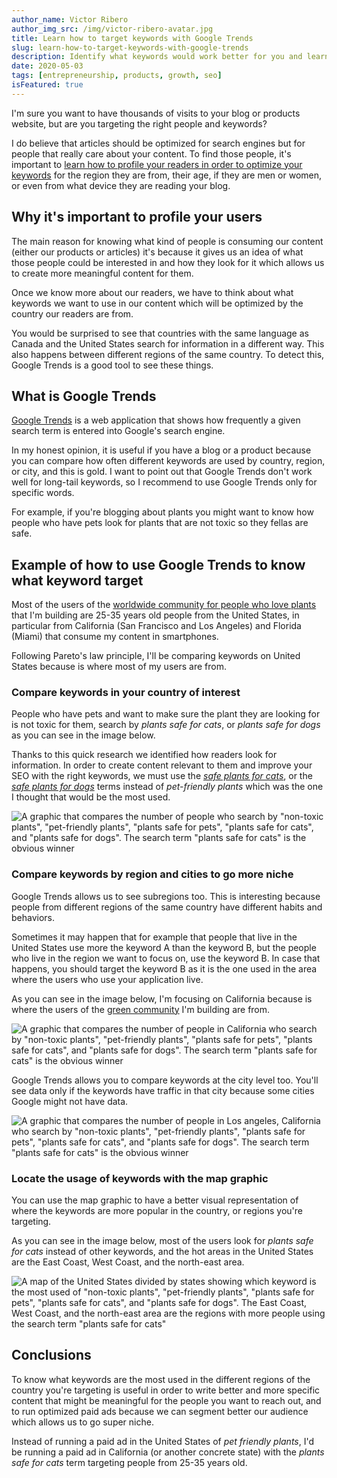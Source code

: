 ```yaml
---
author_name: Victor Ribero
author_img_src: /img/victor-ribero-avatar.jpg
title: Learn how to target keywords with Google Trends
slug: learn-how-to-target-keywords-with-google-trends
description: Identify what keywords would work better for you and learn how to segment your users with Google Trends by examples
date: 2020-05-03
tags: [entrepreneurship, products, growth, seo]
isFeatured: true
---
```


I'm sure you want to have thousands of visits to your blog or products website, but are you targeting the right people and keywords?

I do believe that articles should be optimized for search engines but for people that really care about your content. To find those people, it's important to [learn how to profile your readers in order to optimize your keywords](https://www.elrincondevictor.com/blog/improve-your-community-or-blog-seo-and-ux-with-metrics/) for the region they are from, their age, if they are men or women, or even from what device they are reading your blog.

## Why it's important to profile your users

The main reason for knowing what kind of people is consuming our content (either our products or articles) it's because it gives us an idea of what those people could be interested in and how they look for it which allows us to create more meaningful content for them.

Once we know more about our readers, we have to think about what keywords we want to use in our content which will be optimized by the country our readers are from.

You would be surprised to see that countries with the same language as Canada and the United States search for information in a different way. This also happens between different regions of the same country. To detect this, Google Trends is a good tool to see these things.

## What is Google Trends

[Google Trends](https://trends.google.com/trends/) is a web application that shows how frequently a given search term is entered into Google's search engine.

In my honest opinion, it is useful if you have a blog or a product because you can compare how often different keywords are used by country, region, or city, and this is gold. I want to point out that Google Trends don't work well for long-tail keywords, so I recommend to use Google Trends only for specific words.

For example, if you're blogging about plants you might want to know how people who have pets look for plants that are not toxic so they fellas are safe.

## Example of how to use Google Trends to know what keyword target

Most of the users of the [worldwide community for people who love plants](https://www.chooseyourplant.com) that I'm building are 25-35 years old people from the United States, in particular from California (San Francisco and Los Angeles) and Florida (Miami) that consume my content in smartphones.

Following Pareto's law principle, I'll be comparing keywords on United States because is where most of my users are from.

### Compare keywords in your country of interest

People who have pets and want to make sure the plant they are looking for is not toxic for them, search by *plants safe for cats*, or *plants safe for dogs* as you can see in the image below.

Thanks to this quick research we identified how readers look for information. In order to create content relevant to them and improve your SEO with the right keywords, we must use the *[safe plants for cats](https://www.chooseyourplant.com/plants/plants-safe-for-cats-and-for-dogs)*, or the *[safe plants for dogs](https://www.chooseyourplant.com/plants/plants-safe-for-cats-and-for-dogs)* terms instead of *pet-friendly plants* which was the one I thought that would be the most used.

![A graphic that compares the number of people who search by "non-toxic plants", "pet-friendly plants", "plants safe for pets", "plants safe for cats", and "plants safe for dogs". The search term "plants safe for cats" is the obvious winner](/img/blog/learn-how-to-target-keywords-with-google-trends/learn-how-to-target-keywords-with-google-trends-1.png)

### Compare keywords by region and cities to go more niche

Google Trends allows us to see subregions too. This is interesting because people from different regions of the same country have different habits and behaviors.

Sometimes it may happen that for example that people that live in the United States use more the keyword A than the keyword B, but the people who live in the region we want to focus on, use the keyword B. In case that happens, you should target the keyword B as it is the one used in the area where the users who use your application live.

As you can see in the image below, I'm focusing on California because is where the users of the [green community](https://www.chooseyourplant.com/) I'm building are from.

<!-- image that shows the volume of searches by California -->
![A graphic that compares the number of people in California who search by "non-toxic plants", "pet-friendly plants", "plants safe for pets", "plants safe for cats", and "plants safe for dogs". The search term "plants safe for cats" is the obvious winner](/img/blog/learn-how-to-target-keywords-with-google-trends/learn-how-to-target-keywords-with-google-trends-2.png)

Google Trends allows you to compare keywords at the city level too. You'll see data only if the keywords have traffic in that city because some cities Google might not have data.

<!-- image that shows the volume of searches by Los Angeles -->
![A graphic that compares the number of people in Los angeles, California who search by "non-toxic plants", "pet-friendly plants", "plants safe for pets", "plants safe for cats", and "plants safe for dogs". The search term "plants safe for cats" is the obvious winner](/img/blog/learn-how-to-target-keywords-with-google-trends/learn-how-to-target-keywords-with-google-trends-3.png)


### Locate the usage of keywords with the map graphic

You can use the map graphic to have a better visual representation of where the keywords are more popular in the country, or regions you're targeting.

As you can see in the image below, most of the users look for *plants safe for cats* instead of other keywords, and the hot areas in the United States are the East Coast, West Coast, and the north-east area.


<!-- image that shows the volume of searches in United States MAP -->
![A map of the United States divided by states showing which keyword is the most used of "non-toxic plants", "pet-friendly plants", "plants safe for pets", "plants safe for cats", and "plants safe for dogs". The East Coast, West Coast, and the north-east area are the regions with more people using the search term "plants safe for cats"](/img/blog/learn-how-to-target-keywords-with-google-trends/learn-how-to-target-keywords-with-google-trends-4.png)

## Conclusions

To know what keywords are the most used in the different regions of the country you're targeting is useful in order to write better and more specific content that might be meaningful for the people you want to reach out, and to run optimized paid ads because we can segment better our audience which allows us to go super niche.

Instead of running a paid ad in the United States of *pet friendly plants*, I'd be running a paid ad in California (or another concrete state) with the *plants safe for cats* term targeting people from 25-35 years old.

